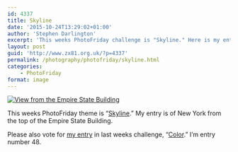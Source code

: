 ```yaml
---
id: 4337
title: Skyline
date: '2015-10-24T13:29:02+01:00'
author: 'Stephen Darlington'
excerpt: 'This weeks PhotoFriday challenge is "Skyline." Here is my entry.'
layout: post
guid: 'http://www.zx81.org.uk/?p=4337'
permalink: /photography/photofriday/skyline.html
categories:
    - PhotoFriday
format: image
---
```


[![View from the Empire State Building](https://i0.wp.com/farm1.staticflickr.com/596/22420596162_0e6e019d7f.jpg?resize=500%2C333&ssl=1)](https://www.flickr.com/photos/stephendarlington/22420596162/ "View from the Empire State Building")<script async="" charset="utf-8" src="//embedr.flickr.com/assets/client-code.js"></script>

This weeks PhotoFriday theme is “[Skyline](http://www.photofriday.com/challenge.php?id=1549).” My entry is of New York from the top of the Empire State Building.

Please also vote for [my entry](http://www.zx81.org.uk/photography/photofriday/color.html) in last weeks challenge, “[Color](http://www.photofriday.com/linkviewer.php?id=1547).” I’m entry number 48.
